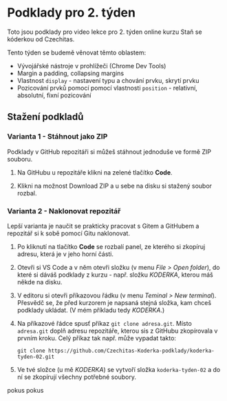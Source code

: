 # Podklady pro 2. týden

Toto jsou podklady pro video lekce pro 2. týden online kurzu Staň se kóderkou od Czechitas.

Tento týden se budemě věnovat těmto oblastem:
- Vývojářské nástroje v prohlížeči (Chrome Dev Tools)
- Margin a padding, collapsing margins
- Vlastnost `display` - nastavení typu a chování prvku, skrytí prvku
- Pozicování prvků pomocí pomocí vlastnosti `position` - relativní, absolutní, fixní pozicování

## Stažení podkladů

### Varianta 1 - Stáhnout jako ZIP

Podklady v GitHub repozitáři si můžeš stáhnout jednoduše ve formě ZIP souboru.

1. Na GitHubu u repozitáře klikni na zelené tlačítko **Code**.

2. Klikni na možnost Download ZIP a u sebe na disku si stažený soubor rozbal.

### Varianta 2 - Naklonovat repozitář

Lepší varianta je naučit se prakticky pracovat s Gitem a GitHubem a repozitář si k sobě pomocí Gitu naklonovat.

1. Po kliknutí na tlačítko **Code** se rozbalí panel, ze kterého si zkopíruj adresu, která je v jeho horní části.

2. Otevři si VS Code a v něm otevři složku (v menu *File > Open folder*), do které si dáváš podklady z kurzu - např. složku *KODERKA*, kterou máš někde na disku.

3. V editoru si otevři příkazovou řádku (v menu *Teminal > New terminal*). Přesvědč se, že před kurzorem je napsaná stejná složka, kam chceš podklady ukládat. (V mém příkladu tedy *KODERKA*.)

4. Na příkazové řádce spusť příkaz `git clone adresa.git`. Místo `adresa.git` doplň adresu repozitáře, kterou sis z GitHubu zkopírovala v prvním kroku. Celý příkaz tak např. může vypadat takto:
   ```
   git clone https://github.com/Czechitas-Koderka-podklady/koderka-tyden-02.git
   ```

5. Ve tvé složce (u mě *KODERKA*) se vytvoří složka `koderka-tyden-02` a do ní se zkopírují všechny potřebné soubory.


pokus pokus